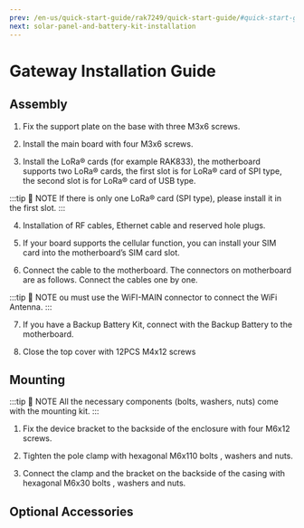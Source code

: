 ```yaml
---
prev: /en-us/quick-start-guide/rak7249/quick-start-guide/#quick-start-guide
next: solar-panel-and-battery-kit-installation
---
```

# Gateway Installation Guide

## Assembly
1. Fix the support plate on the base with three M3x6 screws.

<rk-img
  src="/assets/images/quick-start-guide/rak7249/Outdoor Deployment/Gateway Installation Guide/plate-attachment.jpg"
  width="75%"
  figure-number="1"
  caption="RAK7249 Macro Outdoor Gateway Support Plate Attachment"
/>

2. Install the main board with four M3x6 screws.

<rk-img
  src="/assets/images/quick-start-guide/rak7249/Outdoor Deployment/Gateway Installation Guide/main-board-installation.jpg"
  width="75%"
  figure-number="2"
  caption="RAK7249 Macro Outdoor Gateway Main Board Installation"
/>

3. Install the LoRa® cards (for example RAK833), the motherboard supports two LoRa® cards, the first slot is for LoRa® card of SPI type, the second slot is for LoRa® card of USB type.

:::tip 📝 NOTE
 If there is only one LoRa® card (SPI type), please install it in the first slot.
:::

<rk-img
  src="/assets/images/quick-start-guide/rak7249/Outdoor Deployment/Gateway Installation Guide/lora-card-installation.jpg"
  width="100%"
  figure-number="3"
  caption="RAK7249 Macro Outdoor Gateway LoRa® Card Installation"
/>

4. Installation of RF cables, Ethernet cable and reserved hole plugs.

5. If your board supports the cellular function, you can install your SIM card into the motherboard’s SIM card slot.

<rk-img
  src="/assets/images/quick-start-guide/rak7249/Outdoor Deployment/Gateway Installation Guide/cable-installation.jpg"
  width="100%"
  figure-number="4"
  caption="RAK7249 Macro Outdoor Gateway Cable Installtion"
/>

6. Connect the cable to the motherboard. The connectors on motherboard are as follows. Connect the cables one by one.

:::tip 📝 NOTE
 ou must use the WiFI-MAIN connector to connect the WiFi Antenna.
:::

<rk-img
  src="/assets/images/quick-start-guide/rak7249/Outdoor Deployment/Gateway Installation Guide/gateway-interfacing.jpg"
  width="75%"
  figure-number="5"
  caption="RAK7249 Macro Outdoor Gateway Interfacing"
/>

7. If you have a Backup Battery Kit, connect with the Backup Battery to the motherboard.

8. Close the top cover with 12PCS M4x12 screws

<rk-img
  src="/assets/images/quick-start-guide/rak7249/Outdoor Deployment/Gateway Installation Guide/top-cover-sealing.jpg"
  width="75%"
  figure-number="6"
  caption="RAK7249 Macro Outdoor Gateway Top Cover Sealing"
/>

## Mounting

:::tip 📝 NOTE
 All the necessary components (bolts, washers, nuts) come with the mounting kit.
:::

1. Fix the device bracket to the backside of the enclosure with four M6x12 screws.

<rk-img
  src="/assets/images/quick-start-guide/rak7249/Outdoor Deployment/Gateway Installation Guide/back-bracket-attachment.jpg"
  width="75%"
  figure-number="7"
  caption="RAK7249 Macro Outdoor Gateway Back Panel to Bracket Attachment"
/>

2. Tighten the pole clamp with hexagonal M6x110 bolts , washers and nuts.

<rk-img
  src="/assets/images/quick-start-guide/rak7249/Outdoor Deployment/Gateway Installation Guide/pole-clamp-guide.jpg"
  width="75%"
  figure-number="8"
  caption="RAK7249 Macro Outdoor Gateway Pole Clamp Guide"
/>

3. Connect the clamp and the bracket on the backside of the casing with hexagonal M6x30 bolts , washers and nuts.

<rk-img
  src="/assets/images/quick-start-guide/rak7249/Outdoor Deployment/Gateway Installation Guide/back-panel-pole-attachment.jpg"
  width="75%"
  figure-number="9"
  caption="RAK7249 Macro Outdoor Gateway Back Panel to Pole Attachment"
/>

## Optional Accessories

<rk-img
  src="/assets/images/quick-start-guide/rak7249/Outdoor Deployment/Gateway Installation Guide/optional-accessories.jpg"
  width="75%"
  figure-number="10"
  caption="RAK7249 Macro Outdoor Gateway Optional Accessories"
/>

